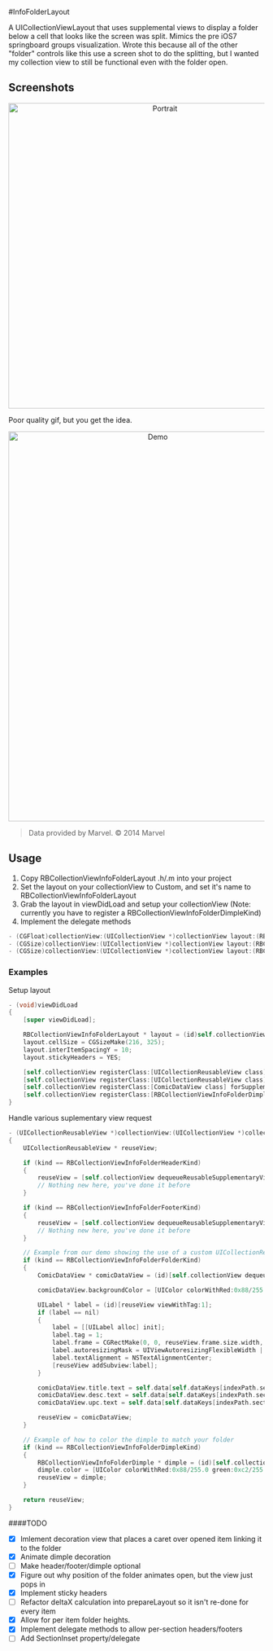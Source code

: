 #InfoFolderLayout

A UICollectionViewLayout that uses supplemental views to display a folder below a cell that looks like the screen was split.  Mimics the pre iOS7 springboard groups visualization.  Wrote this because all of the other "folder" controls like this use a screen shot to do the splitting, but I wanted my collection view to still be functional even with the folder open.

## Screenshots

<p align="center">
<img src="https://raw.githubusercontent.com/eoghain/RBCollectionViewInfoFolderLayout/master/screenshots/portrait.png" alt="Portrait" title="Screenshot 1" height="600">
</p>

Poor quality gif, but you get the idea.
<p align="center">
<img src="https://raw.githubusercontent.com/eoghain/RBCollectionViewInfoFolderLayout/master/screenshots/demo.gif"  alt="Demo" title="Demo 1" height="766" width="572">
</p>

>Data provided by Marvel. © 2014 Marvel

## Usage

1. Copy RBCollectionViewInfoFolderLayout .h/.m into your project
2. Set the layout on your collectionView to Custom, and set it's name to RBCollectionViewInfoFolderLayout
3. Grab the layout in viewDidLoad and setup your collectionView (Note: currently you have to register a RBCollectionViewInfoFolderDimpleKind)
4. Implement the delegate methods

``` objective-c
- (CGFloat)collectionView:(UICollectionView *)collectionView layout:(RBCollectionViewInfoFolderLayout *)collectionViewLayout heightForFolderAtIndexPath:(NSIndexPath *)indexPath;
- (CGSize)collectionView:(UICollectionView *)collectionView layout:(RBCollectionViewInfoFolderLayout *)collectionViewLayout sizeForHeaderInSection:(NSInteger)section;
- (CGSize)collectionView:(UICollectionView *)collectionView layout:(RBCollectionViewInfoFolderLayout *)collectionViewLayout sizeForFooterInSection:(NSInteger)section;
```

### Examples
Setup layout
``` objective-c
- (void)viewDidLoad
{
    [super viewDidLoad];

	RBCollectionViewInfoFolderLayout * layout = (id)self.collectionView.collectionViewLayout;
	layout.cellSize = CGSizeMake(216, 325);
	layout.interItemSpacingY = 10;
	layout.stickyHeaders = YES;

	[self.collectionView registerClass:[UICollectionReusableView class] forSupplementaryViewOfKind:RBCollectionViewInfoFolderHeaderKind withReuseIdentifier:@"header"];
	[self.collectionView registerClass:[UICollectionReusableView class] forSupplementaryViewOfKind:RBCollectionViewInfoFolderFooterKind withReuseIdentifier:@"footer"];
	[self.collectionView registerClass:[ComicDataView class] forSupplementaryViewOfKind:RBCollectionViewInfoFolderFolderKind withReuseIdentifier:@"folder"];
	[self.collectionView registerClass:[RBCollectionViewInfoFolderDimple class] forSupplementaryViewOfKind:RBCollectionViewInfoFolderDimpleKind withReuseIdentifier:@"dimple"];
}
```
Handle various suplementary view request
``` objective-c
- (UICollectionReusableView *)collectionView:(UICollectionView *)collectionView viewForSupplementaryElementOfKind:(NSString *)kind atIndexPath:(NSIndexPath *)indexPath
{
	UICollectionReusableView * reuseView;

	if (kind == RBCollectionViewInfoFolderHeaderKind)
	{
		reuseView = [self.collectionView dequeueReusableSupplementaryViewOfKind:kind withReuseIdentifier:@"header" forIndexPath:indexPath];
		// Nothing new here, you've done it before
	}

	if (kind == RBCollectionViewInfoFolderFooterKind)
	{
		reuseView = [self.collectionView dequeueReusableSupplementaryViewOfKind:kind withReuseIdentifier:@"footer" forIndexPath:indexPath];
		// Nothing new here, you've done it before
	}

	// Example from our demo showing the use of a custom UICollectionReusableView
	if (kind == RBCollectionViewInfoFolderFolderKind)
	{
		ComicDataView * comicDataView = (id)[self.collectionView dequeueReusableSupplementaryViewOfKind:kind withReuseIdentifier:@"folder" forIndexPath:indexPath];

		comicDataView.backgroundColor = [UIColor colorWithRed:0x88/255.0 green:0xc2/255.0 blue:0xc4/255.0 alpha:1.0];

		UILabel * label = (id)[reuseView viewWithTag:1];
		if (label == nil)
		{
			label = [[UILabel alloc] init];
			label.tag = 1;
			label.frame = CGRectMake(0, 0, reuseView.frame.size.width, reuseView.frame.size.height);
			label.autoresizingMask = UIViewAutoresizingFlexibleWidth | UIViewAutoresizingFlexibleHeight;
			label.textAlignment = NSTextAlignmentCenter;
			[reuseView addSubview:label];
		}

		comicDataView.title.text = self.data[self.dataKeys[indexPath.section]][@"results"][indexPath.row][@"title"];
		comicDataView.desc.text = self.data[self.dataKeys[indexPath.section]][@"results"][indexPath.row][@"description"];
		comicDataView.upc.text = self.data[self.dataKeys[indexPath.section]][@"results"][indexPath.row][@"upc"];

		reuseView = comicDataView;
	}

	// Example of how to color the dimple to match your folder
	if (kind == RBCollectionViewInfoFolderDimpleKind)
	{
		RBCollectionViewInfoFolderDimple * dimple = (id)[self.collectionView dequeueReusableSupplementaryViewOfKind:kind withReuseIdentifier:@"dimple" forIndexPath:indexPath];
		dimple.color = [UIColor colorWithRed:0x88/255.0 green:0xc2/255.0 blue:0xc4/255.0 alpha:1.0];
		reuseView = dimple;
	}

	return reuseView;
}
```

####TODO

- [X] Imlement decoration view that places a caret over opened item linking it to the folder
- [X] Animate dimple decoration
- [ ] Make header/footer/dimple optional
- [X] Figure out why position of the folder animates open, but the view just pops in
- [X] Implement sticky headers
- [ ] Refactor deltaX calculation into prepareLayout so it isn't re-done for every item 
- [X] Allow for per item folder heights.
- [X] Implement delegate methods to allow per-section headers/footers
- [ ] Add SectionInset property/delegate
